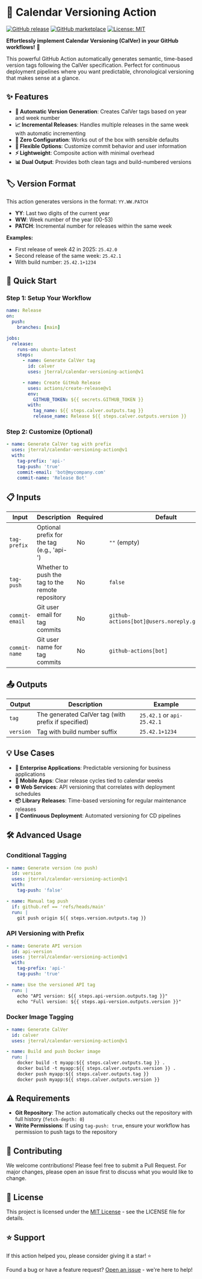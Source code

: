 # 📅 Calendar Versioning Action

[![GitHub release](https://img.shields.io/github/release/jterral/calendar-versioning-action.svg)](https://github.com/jterral/calendar-versioning-action/releases)
[![GitHub marketplace](https://img.shields.io/badge/marketplace-calendar--versioning--action-blue?logo=github)](https://github.com/marketplace/actions/calendar-versioning-action)
[![License: MIT](https://img.shields.io/badge/License-MIT-yellow.svg)](https://opensource.org/licenses/MIT)

**Effortlessly implement Calendar Versioning (CalVer) in your GitHub workflows!** 🚀

This powerful GitHub Action automatically generates semantic, time-based version tags following the CalVer specification. Perfect for continuous deployment pipelines where you want predictable, chronological versioning that makes sense at a glance.

## ✨ Features

- **🔄 Automatic Version Generation**: Creates CalVer tags based on year and week number
- **📈 Incremental Releases**: Handles multiple releases in the same week with automatic incrementing
- **🎯 Zero Configuration**: Works out of the box with sensible defaults
- **🔧 Flexible Options**: Customize commit behavior and user information
- **⚡ Lightweight**: Composite action with minimal overhead
- **📊 Dual Output**: Provides both clean tags and build-numbered versions

## 🏷️ Version Format

This action generates versions in the format: `YY.WW.PATCH`

- **YY**: Last two digits of the current year
- **WW**: Week number of the year (00-53)
- **PATCH**: Incremental number for releases within the same week

**Examples:**

- First release of week 42 in 2025: `25.42.0`
- Second release of the same week: `25.42.1`
- With build number: `25.42.1+1234`

## 🚀 Quick Start

### Step 1: Setup Your Workflow

```yaml
name: Release
on:
  push:
    branches: [main]

jobs:
  release:
    runs-on: ubuntu-latest
    steps:
      - name: Generate CalVer tag
        id: calver
        uses: jterral/calendar-versioning-action@v1

      - name: Create GitHub Release
        uses: actions/create-release@v1
        env:
          GITHUB_TOKEN: ${{ secrets.GITHUB_TOKEN }}
        with:
          tag_name: ${{ steps.calver.outputs.tag }}
          release_name: Release ${{ steps.calver.outputs.version }}
```

### Step 2: Customize (Optional)

```yaml
- name: Generate CalVer tag with prefix
  uses: jterral/calendar-versioning-action@v1
  with:
    tag-prefix: 'api-'
    tag-push: 'true'
    commit-email: 'bot@mycompany.com'
    commit-name: 'Release Bot'
```

## 📋 Inputs

| Input | Description | Required | Default |
|-------|-------------|----------|---------|
| `tag-prefix` | Optional prefix for the tag (e.g., 'api-') | No | `""` (empty) |
| `tag-push` | Whether to push the tag to the remote repository | No | `false` |
| `commit-email` | Git user email for tag commits | No | `github-actions[bot]@users.noreply.github.com` |
| `commit-name` | Git user name for tag commits | No | `github-actions[bot]` |

## 📤 Outputs

| Output | Description | Example |
|--------|-------------|---------|
| `tag` | The generated CalVer tag (with prefix if specified) | `25.42.1` or `api-25.42.1` |
| `version` | Tag with build number suffix | `25.42.1+1234` |

## 💡 Use Cases

- **🏢 Enterprise Applications**: Predictable versioning for business applications
- **📱 Mobile Apps**: Clear release cycles tied to calendar weeks
- **🌐 Web Services**: API versioning that correlates with deployment schedules
- **📦 Library Releases**: Time-based versioning for regular maintenance releases
- **🔄 Continuous Deployment**: Automated versioning for CD pipelines

## 🛠️ Advanced Usage

### Conditional Tagging

```yaml
- name: Generate version (no push)
  id: version
  uses: jterral/calendar-versioning-action@v1
  with:
    tag-push: 'false'

- name: Manual tag push
  if: github.ref == 'refs/heads/main'
  run: |
    git push origin ${{ steps.version.outputs.tag }}
```

### API Versioning with Prefix

```yaml
- name: Generate API version
  id: api-version
  uses: jterral/calendar-versioning-action@v1
  with:
    tag-prefix: 'api-'
    tag-push: 'true'

- name: Use the versioned API tag
  run: |
    echo "API version: ${{ steps.api-version.outputs.tag }}"
    echo "Full version: ${{ steps.api-version.outputs.version }}"
```

### Docker Image Tagging

```yaml
- name: Generate CalVer
  id: calver
  uses: jterral/calendar-versioning-action@v1

- name: Build and push Docker image
  run: |
    docker build -t myapp:${{ steps.calver.outputs.tag }} .
    docker build -t myapp:${{ steps.calver.outputs.version }} .
    docker push myapp:${{ steps.calver.outputs.tag }}
    docker push myapp:${{ steps.calver.outputs.version }}
```

## ⚠️ Requirements

- **Git Repository**: The action automatically checks out the repository with full history (`fetch-depth: 0`)
- **Write Permissions**: If using `tag-push: true`, ensure your workflow has permission to push tags to the repository

## 🤝 Contributing

We welcome contributions! Please feel free to submit a Pull Request. For major changes, please open an issue first to discuss what you would like to change.

## 📄 License

This project is licensed under the [MIT License](LICENSE) - see the LICENSE file for details.

## ⭐ Support

If this action helped you, please consider giving it a star! ⭐

Found a bug or have a feature request? [Open an issue](https://github.com/jterral/calendar-versioning-action/issues) - we're here to help!
